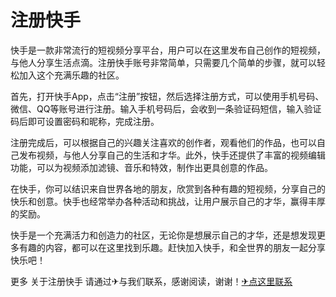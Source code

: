 # 注册快手

快手是一款非常流行的短视频分享平台，用户可以在这里发布自己创作的短视频，与他人分享生活点滴。注册快手账号非常简单，只需要几个简单的步骤，就可以轻松加入这个充满乐趣的社区。

首先，打开快手App，点击“注册”按钮，然后选择注册方式，可以使用手机号码、微信、QQ等账号进行注册。输入手机号码后，会收到一条验证码短信，输入验证码后即可设置密码和昵称，完成注册。

注册完成后，可以根据自己的兴趣关注喜欢的创作者，观看他们的作品，也可以自己发布视频，与他人分享自己的生活和才华。此外，快手还提供了丰富的视频编辑功能，可以为视频添加滤镜、音乐和特效，制作出更具创意的作品。

在快手，你可以结识来自世界各地的朋友，欣赏到各种有趣的短视频，分享自己的快乐和创意。快手也经常举办各种活动和挑战，让用户展示自己的才华，赢得丰厚的奖励。

快手是一个充满活力和创造力的社区，无论你是想展示自己的才华，还是想发现更多有趣的内容，都可以在这里找到乐趣。赶快加入快手，和全世界的朋友一起分享快乐吧！

更多 关于注册快手 请通过✈与我们联系，感谢阅读，谢谢！[✈点这里联系](https://ads.k02.cc)